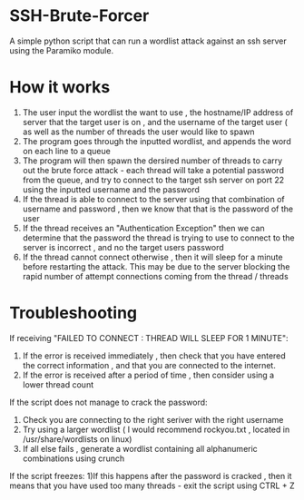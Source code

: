 # SSH-Brute-Forcer
A simple python script that can run a wordlist attack against an ssh server using the Paramiko module.


# How it works
1) The user input the wordlist the want to use , the hostname/IP address of server that the target user is on , and the username of the target user ( as well as the number of threads the user would like to spawn
2) The program goes through the inputted wordlist, and appends the word on each line to a queue
3) The program will then spawn the dersired number of threads to carry out the brute force attack - each thread will take a potential password from the queue, and try to connect to the target ssh server on port 22 using the inputted username and the password
4) If the thread is able to connect to the server using that combination of username and password , then we know that that is the password of the user
5) If the thread receives an "Authentication Exception" then we can determine that the password the thread is trying to use to connect to the server is incorrect , and no the target users password
6) If the thread cannot connect otherwise , then it will sleep for a minute before restarting the attack. This may be due to the server blocking the rapid number of attempt connections coming from the thread / threads

# Troubleshooting

If receiving "FAILED TO CONNECT : THREAD WILL SLEEP FOR 1 MINUTE":
 1) If the error is received immediately , then check that you have entered the correct information , and that you are connected to the internet.
 2) If the error is received after a period of time , then consider using a lower thread count

If the script does not manage to crack the password:
 1) Check you are connecting to the right seriver with the right username
 2) Try using a larger wordlist ( I would recommend rockyou.txt , located in /usr/share/wordlists on linux)
 3) If all else fails , generate a wordlist containing all alphanumeric combinations using crunch

If the script freezes:
 1)If this happens after the password is cracked , then it means that you have used too many threads - exit the script using CTRL + Z
